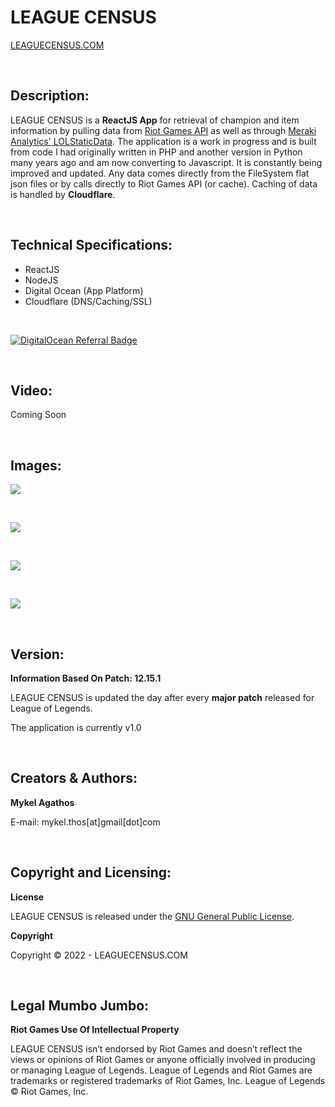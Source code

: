 # LEAGUE CENSUS 

[LEAGUECENSUS.COM](http://www.leaguecensus.com) 

<br/>

## Description:

LEAGUE CENSUS is a **ReactJS App** for retrieval of champion and item information by pulling data from [Riot Games API](https://developer.riotgames.com) as well as through [Meraki Analytics' LOLStaticData](https://github.com/meraki-analytics/lolstaticdata). The application is a work in progress and is built from code I had originally written in PHP and another version in Python many years ago and am now converting to Javascript. It is constantly being improved and updated. Any data comes directly from the FileSystem flat json files or by calls directly to Riot Games API (or cache). Caching of data is handled by **Cloudflare**.

<br/>

## Technical Specifications:

* ReactJS
* NodeJS
* Digital Ocean (App Platform)
* Cloudflare (DNS/Caching/SSL)

<br/>

[![DigitalOcean Referral Badge](https://web-platforms.sfo2.digitaloceanspaces.com/WWW/Badge%202.svg)](https://www.digitalocean.com/?refcode=2d479314810b&utm_campaign=Referral_Invite&utm_medium=Referral_Program&utm_source=badge)

<br/>

## Video:

Coming Soon

<br/>

## Images:
<p float="left">
  <img src="https://i.imgur.com/0UNZHve.png">
</p>
<br/>
<p float="left">
  <img src="https://i.imgur.com/cHMaTWD.png">
</p>
<br/>
<p float="left">
  <img src="https://i.imgur.com/IXVEOKa.png">
</p>
<br/>
<p float="left">
  <img src="https://i.imgur.com/K2KjRO0.png">
</p>

<br/>

## Version:
**Information Based On Patch: 12.15.1** 

LEAGUE CENSUS is updated the day after every **major patch** released for League of Legends.

The application is currently v1.0

<br/>

## Creators & Authors:
**Mykel Agathos**

E-mail: mykel.thos[at]gmail[dot]com

<br/>

## Copyright and Licensing:
**License**

LEAGUE CENSUS is released under the [GNU General Public License](https://github.com/MThos/lol/blob/master/LICENSE.md).

**Copyright**

Copyright © 2022 - LEAGUECENSUS.COM

<br/>

## Legal Mumbo Jumbo:
**Riot Games Use Of Intellectual Property**

LEAGUE CENSUS isn’t endorsed by Riot Games and doesn’t reflect the views or opinions of Riot Games or anyone officially involved in producing or managing League of Legends. League of Legends and Riot Games are trademarks or registered trademarks of Riot Games, Inc. League of Legends © Riot Games, Inc.
